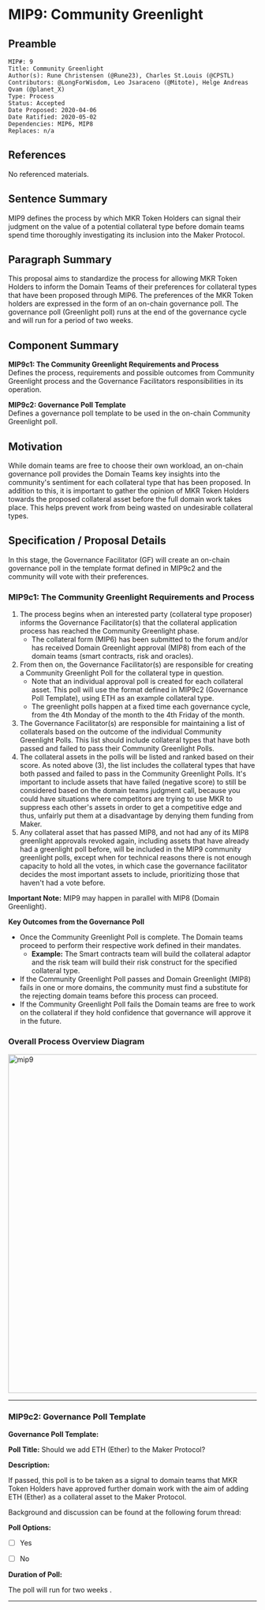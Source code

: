 # MIP9: Community Greenlight

## Preamble
```
MIP#: 9
Title: Community Greenlight
Author(s): Rune Christensen (@Rune23), Charles St.Louis (@CPSTL)
Contributors: @LongForWisdom, Leo Jsaraceno (@Mitote), Helge Andreas Qvam (@planet_X)
Type: Process
Status: Accepted
Date Proposed: 2020-04-06
Date Ratified: 2020-05-02
Dependencies: MIP6, MIP8
Replaces: n/a
```

## References
No referenced materials.

## Sentence Summary

MIP9 defines the process by which MKR Token Holders can signal their judgment on the value of a potential collateral type before domain teams spend time thoroughly investigating its inclusion into the Maker Protocol.

## Paragraph Summary

This proposal aims to standardize the process for allowing MKR Token Holders to inform the Domain Teams of their preferences for collateral types that have been proposed through MIP6. The preferences of the MKR Token holders are expressed in the form of an on-chain governance poll. The governance poll (Greenlight poll) runs at the end of the governance cycle and will run for a period of two weeks.

## Component Summary

**MIP9c1: The Community Greenlight Requirements and Process**  
Defines the process, requirements and possible outcomes from Community Greenlight process and the Governance Facilitators responsibilities in its operation.

**MIP9c2: Governance Poll Template**  
Defines a governance poll template to be used in the on-chain Community Greenlight poll.

## Motivation

While domain teams are free to choose their own workload, an on-chain governance poll provides the Domain Teams key insights into the community's sentiment for each collateral type that has been proposed. In addition to this, it is important to gather the opinion of MKR Token Holders towards the proposed collateral asset before the full domain work takes place. This helps prevent work from being wasted on undesirable collateral types.


## Specification / Proposal Details

In this stage, the Governance Facilitator (GF) will create an on-chain governance poll in the template format defined in MIP9c2 and the community will vote with their preferences.

### MIP9c1: The Community Greenlight Requirements and Process

1.  The process begins when an interested party (collateral type proposer) informs the Governance Facilitator(s) that the collateral application process has reached the Community Greenlight phase.
	- The collateral form (MIP6) has been submitted to the forum and/or has received Domain Greenlight approval (MIP8) from each of the domain teams (smart contracts, risk and oracles).
2.  From then on, the Governance Facilitator(s) are responsible for creating a Community Greenlight Poll for the collateral type in question.
	- Note that an individual approval poll is created for each collateral asset. This poll will use the format defined in MIP9c2 (Governance Poll Template), using ETH as an example collateral type.
	-  The greenlight polls happen at a fixed time each governance cycle, from the 4th Monday of the month to the 4th Friday of the month.
3.  The Governance Facilitator(s) are responsible for maintaining a list of collaterals based on the outcome of the individual Community Greenlight Polls. This list should include collateral types that have both passed and failed to pass their Community Greenlight Polls.
4.  The collateral assets in the polls will be listed and ranked based on their score. As noted above (3), the list includes the collateral types that have both passed and failed to pass in the Community Greenlight Polls. It's important to include assets that have failed (negative score) to still be considered based on the domain teams judgment call, because you could have situations where competitors are trying to use MKR to suppress each other's assets in order to get a competitive edge and thus, unfairly put them at a disadvantage by denying them funding from Maker.
5.  Any collateral asset that has passed MIP8, and not had any of its MIP8 greenlight approvals revoked again, including assets that have already had a greenlight poll before, will be included in the MIP9 community greenlight polls, except when for technical reasons there is not enough capacity to hold all the votes, in which case the governance facilitator decides the most important assets to include, prioritizing those that haven't had a vote before.
    
**Important Note:** MIP9 may happen in parallel with MIP8 (Domain Greenlight).

**Key Outcomes from the Governance Poll**

-   Once the Community Greenlight Poll is complete. The Domain teams proceed to perform their respective work defined in their mandates.
	-   **Example:** The Smart contracts team will build the collateral adaptor and the risk team will build their risk construct for the specified collateral type.
-   If the Community Greenlight Poll passes and Domain Greenlight (MIP8) fails in one or more domains, the community must find a substitute for the rejecting domain teams before this process can proceed.
-   If the Community Greenlight Poll fails the Domain teams are free to work on the collateral if they hold confidence that governance will approve it in the future.
    

### Overall Process Overview Diagram

<img width="686" alt="mip9" src="https://user-images.githubusercontent.com/32653033/79087697-23b06b80-7d0e-11ea-8411-82d6b4f0a0e5.png">


---
### MIP9c2: Governance Poll Template 

**Governance Poll Template:**  

**Poll Title:** 
Should we add ETH (Ether) to the Maker Protocol?
      
**Description:**  
      
If passed, this poll is to be taken as a signal to domain teams that MKR Token Holders have approved further domain work with the aim of adding ETH (Ether) as a collateral asset to the Maker Protocol.  
      
Background and discussion can be found at the following forum thread: <link to the community introduction thread created by the interested party>  
      
**Poll Options:**  

-   [ ] Yes
-   [ ] No
    

**Duration of Poll:**  
  
The poll will run for two weeks . 

---
